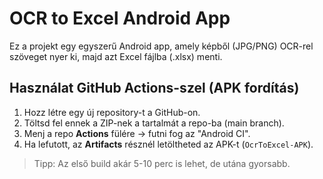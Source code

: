 # OCR to Excel Android App

Ez a projekt egy egyszerű Android app, amely képből (JPG/PNG) OCR-rel szöveget nyer ki,
majd azt Excel fájlba (.xlsx) menti.

## Használat GitHub Actions-szel (APK fordítás)
1. Hozz létre egy új repository-t a GitHub-on.
2. Töltsd fel ennek a ZIP-nek a tartalmát a repo-ba (main branch).
3. Menj a repo **Actions** fülére → futni fog az "Android CI".
4. Ha lefutott, az **Artifacts** résznél letöltheted az APK-t (`OcrToExcel-APK`).

> Tipp: Az első build akár 5-10 perc is lehet, de utána gyorsabb.
